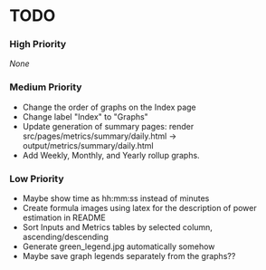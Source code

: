 # TODO

### High Priority
_None_

### Medium Priority
- Change the order of graphs on the Index page
- Change label "Index" to "Graphs"
- Update generation of summary pages: render src/pages/metrics/summary/daily.html -> output/metrics/summary/daily.html
- Add Weekly, Monthly, and Yearly rollup graphs.

### Low Priority
- Maybe show time as hh:mm:ss instead of minutes
- Create formula images using latex for the description of power estimation in README
- Sort Inputs and Metrics tables by selected column, ascending/descending
- Generate green_legend.jpg automatically somehow
- Maybe save graph legends separately from the graphs??
